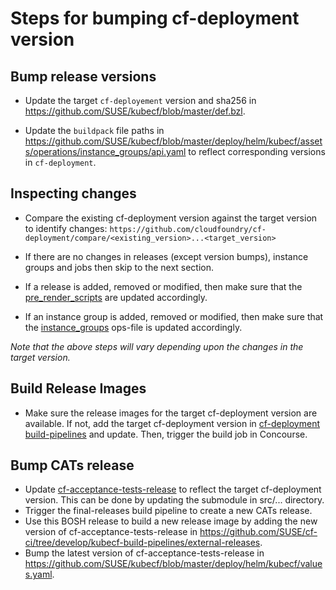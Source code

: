 # Steps for bumping cf-deployment version

## Bump release versions

- Update the target `cf-deployement` version and sha256 in
  https://github.com/SUSE/kubecf/blob/master/def.bzl.

- Update the `buildpack` file paths in
  https://github.com/SUSE/kubecf/blob/master/deploy/helm/kubecf/assets/operations/instance_groups/api.yaml
  to reflect corresponding versions in `cf-deployment`.

## Inspecting changes

- Compare the existing cf-deployment version against the target version to identify changes:
  `https://github.com/cloudfoundry/cf-deployment/compare/<existing_version>...<target_version>`

- If there are no changes in releases (except version bumps), instance groups and jobs then skip to
  the next section.

- If a release is added, removed or modified, then make sure that the
  [pre_render_scripts](https://github.com/SUSE/kubecf/tree/master/bosh/releases/pre_render_scripts)
  are updated accordingly.

- If an instance group is added, removed or modified, then make sure that the
  [instance_groups](https://github.com/SUSE/kubecf/tree/master/deploy/helm/kubecf/assets/operations/instance_groups)
  ops-file is updated accordingly.

_Note that the above steps will vary depending upon the changes in the target version._

## Build Release Images

- Make sure the release images for the target cf-deployment version are available. If not, add the
  target cf-deployment version in
  [cf-deployment build-pipelines](https://github.com/SUSE/cf-ci/tree/develop/kubecf-build-pipelines/cf-deployment)
  and update. Then, trigger the build job in Concourse.

## Bump CATs release

- Update [cf-acceptance-tests-release](https://github.com/SUSE/cf-acceptance-tests-release) to
  reflect the target cf-deployment version. This can be done by updating the submodule in src/...
  directory.
- Trigger the final-releases build pipeline to create a new CATs release.
- Use this BOSH release to build a new release image by adding the new version of
  cf-acceptance-tests-release in
  https://github.com/SUSE/cf-ci/tree/develop/kubecf-build-pipelines/external-releases.
- Bump the latest version of cf-acceptance-tests-release in
  https://github.com/SUSE/kubecf/blob/master/deploy/helm/kubecf/values.yaml.
